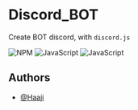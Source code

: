 # Discord_BOT

Create BOT discord, with `discord.js`

![NPM](https://img.shields.io/badge/NPM-%23000000.svg?style=for-the-badge&logo=npm&logoColor=white)
![JavaScript](https://img.shields.io/badge/javascript-%23323330.svg?style=for-the-badge&logo=javascript&logoColor=%23F7DF1E)
![JavaScript](https://img.shields.io/badge/discord.js-%23323330.svg?style=for-the-badge&logo=javascript&logoColor=%23F7DF1E)

## Authors

- [@Haaji](https://github.com/LucasDerhore)
